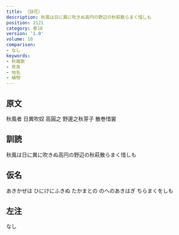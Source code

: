```yaml
---
title: （詠花）
description: 秋風は日に異に吹きぬ高円の野辺の秋萩散らまく惜しも
position: 2121
category: 巻10
version: '1.0'
volume: 10
comparison:
- なし
keywords:
- 秋雑歌
- 奈良
- 地名
- 植物
---
```


## 原文

秋風者 日異吹奴 高圓之 野邊之秋芽子 散巻惜裳

## 訓読

秋風は日に異に吹きぬ高円の野辺の秋萩散らまく惜しも

## 仮名

あきかぜは ひにけにふきぬ たかまとの のへのあきはぎ ちらまくをしも

## 左注

なし
